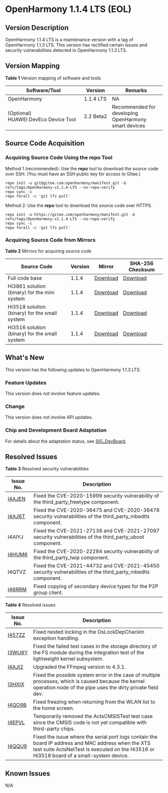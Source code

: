 # OpenHarmony 1.1.4 LTS (EOL)

## Version Description

OpenHarmony 1.1.4 LTS is a maintenance version with a tag of OpenHarmony 1.1.3 LTS. This version has rectified certain issues and security vulnerabilities detected in OpenHarmony 1.1.3 LTS.


## Version Mapping

**Table 1** Version mapping of software and tools

| Software/Tool| Version| Remarks|
| -------- | -------- | -------- |
| OpenHarmony | 1.1.4&nbsp;LTS | NA |
| (Optional) HUAWEI&nbsp;DevEco&nbsp;Device&nbsp;Tool| 2.2&nbsp;Beta2 | Recommended for developing OpenHarmony smart devices|


## Source Code Acquisition


### Acquiring Source Code Using the repo Tool

Method 1 \(recommended\): Use the **repo** tool to download the source code over SSH. \(You must have an SSH public key for access to Gitee.\)

```
repo init -u git@gitee.com:openharmony/manifest.git -b refs/tags/OpenHarmony-v1.1.4-LTS --no-repo-verify
repo sync -c
repo forall -c 'git lfs pull'
```

Method 2: Use the **repo** tool to download the source code over HTTPS.

```
repo init -u https://gitee.com/openharmony/manifest.git -b refs/tags/OpenHarmony-v1.1.4-LTS --no-repo-verify
repo sync -c
repo forall -c 'git lfs pull'
```


### Acquiring Source Code from Mirrors

**Table 2** Mirrors for acquiring source code

| Source Code| Version| Mirror| SHA-256 Checksum|
| -------- | -------- | -------- | -------- |
| Full code base| 1.1.4 | [Download](https://repo.huaweicloud.com/harmonyos/os/1.1.4/code-v1.1.4-LTS.tar.gz)| [Download](https://repo.huaweicloud.com/harmonyos/os/1.1.4/code-v1.1.4-LTS.tar.gz.sha256)|
| Hi3861 solution (binary) for the mini system| 1.1.4 | [Download](https://repo.huaweicloud.com/harmonyos/os/1.1.4/wifiiot-1.1.4.tar.gz)| [Download](https://repo.huaweicloud.com/harmonyos/os/1.1.4/wifiiot-1.1.4.tar.gz.sha256)|
| Hi3518 solution (binary) for the small system| 1.1.4 | [Download](https://repo.huaweicloud.com/harmonyos/os/1.1.4/ipcamera_hi3518ev300-1.1.4.tar.gz)| [Download](https://repo.huaweicloud.com/harmonyos/os/1.1.4/ipcamera_hi3518ev300-1.1.4.tar.gz.sha256)|
| Hi3516 solution (binary) for the small system| 1.1.4 | [Download](https://repo.huaweicloud.com/harmonyos/os/1.1.4/ipcamera_hi3516dv300-1.1.4.tar.gz)| [Download](https://repo.huaweicloud.com/harmonyos/os/1.1.4/ipcamera_hi3516dv300-1.1.4.tar.gz.sha256)|


## What's New

This version has the following updates to OpenHarmony 1.1.3 LTS.


### Feature Updates

This version does not involve feature updates.


### Change

This version does not involve API updates.


### Chip and Development Board Adaptation

For details about the adaptation status, see [SIG_DevBoard](https://gitee.com/openharmony/community/blob/master/sig/sig_devboard/sig_devboard.md).


## Resolved Issues

**Table 3** Resolved security vulnerabilities

| Issue No.| Description|
| -------- | -------- |
| [I4AJEN](https://gitee.com/openharmony/third_party_freetype/issues/I4AJEN) | Fixed the CVE-2020-15999 security vulnerability of the third_party_freetype component.|
| [I4AJ6T](https://gitee.com/openharmony/third_party_mbedtls/issues/I4AJ6T) | Fixed the CVE-2020-36475 and CVE-2020-36478 security vulnerabilities of the third_party_mbedtls component.|
| I4AIYJ | Fixed the CVE-2021-27138 and CVE-2021-27097 security vulnerabilities of the third_party_uboot component.|
| [I4HUM6](https://gitee.com/openharmony/third_party_lwip/issues/I4HUM6?from=project-issue) | Fixed the CVE-2020-22284 security vulnerability of the third_party_lwip component.|
| I4QTVZ | Fixed the CVE-2021-44732 and CVE-2021-45450 security vulnerabilities of the third_party_mbedtls component.|
| [I46RRM](https://gitee.com/openharmony/third_party_wpa_supplicant/issues/I46RRM?from=project-issue) | Fixed copying of secondary device types for the P2P group client.|

**Table 4** Resolved issues

| Issue No.| Description|
| -------- | -------- |
| [I457ZZ](https://gitee.com/openharmony/kernel_liteos_a/issues/I457ZZ) | Fixed nested locking in the OsLockDepCheckIn exception handling.|
| [I3WU8Y](https://gitee.com/openharmony/kernel_liteos_a/issues/I3WU8Y) | Fixed the failed test cases in the storage directory of the FS module during the integration test of the lightweight kernel subsystem.|
| [I4AJI2](https://gitee.com/openharmony/device_hisilicon_third_party_ffmpeg/issues/I4AJI2) | Upgraded the FFmpeg version to 4.3.1.|
| [I3HXIX](https://gitee.com/openharmony/third_party_NuttX/issues/I3HXIX?from=project-issue) | Fixed the possible system error in the case of multiple processes, which is caused because the kernel operation node of the pipe uses the dirty private field dev.|
| [I4QO9B](https://gitee.com/openharmony/communication_wifi_lite/issues/I4QO9B?from=project-issue) | Fixed freezing when returning from the WLAN list to the home screen.|
| [I4EPVL](https://gitcode.com/openharmony/xts_acts/issues/I4EPVL?from=project-issue) | Temporarily removed the ActsCMSISTest test case since the CMSIS code is not yet compatible with third-party chips.|
| [I4QQU9](https://gitcode.com/openharmony/xts_acts/issues/I4QQU9) | Fixed the issue where the serial port logs contain the board IP address and MAC address when the XTS test suite ActsNetTest is executed on the Hi3516 or Hi3518 board of a small-system device.|


## Known Issues

N/A
